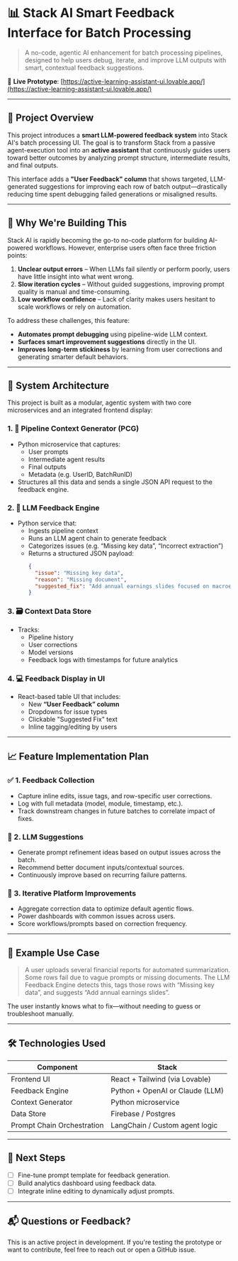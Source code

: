 # 📊 Stack AI Smart Feedback Interface for Batch Processing

> A no-code, agentic AI enhancement for batch processing pipelines, designed to help users debug, iterate, and improve LLM outputs with smart, contextual feedback suggestions.

🔗 **Live Prototype**: [https://active-learning-assistant-ui.lovable.app/](https://active-learning-assistant-ui.lovable.app/)

---

## 🚀 Project Overview

This project introduces a **smart LLM-powered feedback system** into Stack AI's batch processing UI. The goal is to transform Stack from a passive agent-execution tool into an **active assistant** that continuously guides users toward better outcomes by analyzing prompt structure, intermediate results, and final outputs.

This interface adds a **"User Feedback" column** that shows targeted, LLM-generated suggestions for improving each row of batch output—drastically reducing time spent debugging failed generations or misaligned results.

---

## 🎯 Why We're Building This

Stack AI is rapidly becoming the go-to no-code platform for building AI-powered workflows. However, enterprise users often face three friction points:

1. **Unclear output errors** – When LLMs fail silently or perform poorly, users have little insight into what went wrong.
2. **Slow iteration cycles** – Without guided suggestions, improving prompt quality is manual and time-consuming.
3. **Low workflow confidence** – Lack of clarity makes users hesitant to scale workflows or rely on automation.

To address these challenges, this feature:

- **Automates prompt debugging** using pipeline-wide LLM context.
- **Surfaces smart improvement suggestions** directly in the UI.
- **Improves long-term stickiness** by learning from user corrections and generating smarter default behaviors.

---

## 🧱 System Architecture

This project is built as a modular, agentic system with two core microservices and an integrated frontend display:

### 1. 🧩 Pipeline Context Generator (PCG)
- Python microservice that captures:
  - User prompts
  - Intermediate agent results
  - Final outputs
  - Metadata (e.g. UserID, BatchRunID)
- Structures all this data and sends a single JSON API request to the feedback engine.

### 2. 🧠 LLM Feedback Engine
- Python service that:
  - Ingests pipeline context
  - Runs an LLM agent chain to generate feedback
  - Categorizes issues (e.g. “Missing key data”, “Incorrect extraction”)
  - Returns a structured JSON payload:
    ```json
    {
      "issue": "Missing key data",
      "reason": "Missing document",
      "suggested_fix": "Add annual earnings slides focused on macroeconomic data and purchase information."
    }
    ```

### 3. 🗃️ Context Data Store
- Tracks:
  - Pipeline history
  - User corrections
  - Model versions
  - Feedback logs with timestamps for future analytics

### 4. 💻 Feedback Display in UI
- React-based table UI that includes:
  - New **“User Feedback” column**
  - Dropdowns for issue types
  - Clickable "Suggested Fix" text
  - Inline tagging/editing by users

---

## 📈 Feature Implementation Plan

### ✅ 1. Feedback Collection
- Capture inline edits, issue tags, and row-specific user corrections.
- Log with full metadata (model, module, timestamp, etc.).
- Track downstream changes in future batches to correlate impact of fixes.

### 🤖 2. LLM Suggestions
- Generate prompt refinement ideas based on output issues across the batch.
- Recommend better document inputs/contextual sources.
- Continuously improve based on recurring failure patterns.

### 🔁 3. Iterative Platform Improvements
- Aggregate correction data to optimize default agentic flows.
- Power dashboards with common issues across users.
- Score workflows/prompts based on correction frequency.

---

## 🧪 Example Use Case

> A user uploads several financial reports for automated summarization.
> Some rows fail due to vague prompts or missing documents.
> The LLM Feedback Engine detects this, tags those rows with “Missing key data”, and suggests “Add annual earnings slides”.

The user instantly knows what to fix—without needing to guess or troubleshoot manually.

---

## 🛠️ Technologies Used

| Component                | Stack                           |
|--------------------------|----------------------------------|
| Frontend UI              | React + Tailwind (via Lovable)  |
| Feedback Engine          | Python + OpenAI or Claude (LLM) |
| Context Generator        | Python microservice             |
| Data Store               | Firebase / Postgres             |
| Prompt Chain Orchestration | LangChain / Custom agent logic  |

---

## 📌 Next Steps

- [ ] Fine-tune prompt template for feedback generation.
- [ ] Build analytics dashboard using feedback data.
- [ ] Integrate inline editing to dynamically adjust prompts.

---

## 📬 Questions or Feedback?

This is an active project in development. If you're testing the prototype or want to contribute, feel free to reach out or open a GitHub issue.
